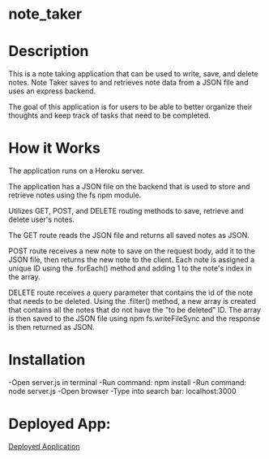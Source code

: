 # note_taker

# Description
This is a note taking application that can be used to write, save, and delete notes. Note Taker saves to and retrieves note data from a JSON file and uses an express backend. 

The goal of this application is for users to be able to better organize their thoughts and keep track of tasks that need to be completed.

# How it Works
The application runs on a Heroku server. 

The application has a JSON file on the backend that is used to store and retrieve notes using the fs npm module. 

Utilizes GET, POST, and DELETE routing methods to save, retrieve and delete user's notes.

The GET route reads the JSON file and returns all saved notes as JSON. 

POST route receives a new note to save on the request body, add it to the JSON file, then returns the new note to the client. 
Each note is assigned a unique ID using the .forEach() method and adding 1 to the note's index in the array.

DELETE route receives a query parameter that contains the id of the note that needs to be deleted. Using the .filter() method, a new array is created that contains all the notes that do not have the "to be deleted" ID. The array is then saved to the JSON file using npm fs.writeFileSync and the response is then returned as JSON. 

# Installation
-Open server.js in terminal
-Run command: npm install
-Run command: node server.js
-Open browser 
-Type into search bar: localhost:3000

# Deployed App: 
[Deployed Application](https://secret-meadow-67711.herokuapp.com/)